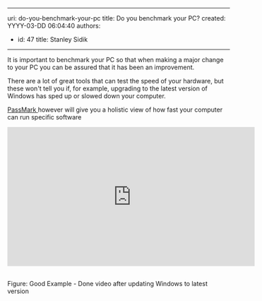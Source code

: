 

---
uri: do-you-benchmark-your-pc
title: Do you benchmark your PC?
created: YYYY-03-DD 06:04:40
authors:
  - id: 47
    title: Stanley Sidik
---




<span class='intro'> ​​​It is important to benchmark your PC so that when making a major change to your PC you can be assured that it has been an improvement. </span>

<p>There are a lot of great tools that can test the speed of your hardware, but these won't tell you if, for example, upgrading to the latest version of Windows has sped up or slowed down your computer. </p><p><a href="http&#58;//www.passmark.com/">PassMark </a>​however will give you a holistic view of how fast your computer can run specific software </p><div class="ms-rtestate-read ms-rte-embedcode ms-rte-embedil ms-rtestate-notify"><iframe width="560" height="315" src="https&#58;//www.youtube.com/embed/kgBCbwPduMc" frameborder="0"></iframe>&#160;</div><p>Figure&#58; Good Example - Done video after updating Windows to latest version</p><p>&#160;</p>


